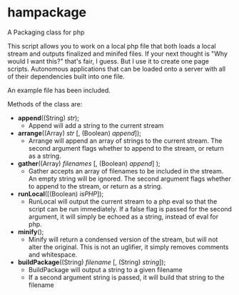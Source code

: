 hampackage
==========

A Packaging class for php

This script allows you to work on a local php file that both loads a local stream and outputs finalized and minifed files.  If your next thought is "Why would I want this?" that's fair, I guess.  But I use it to create one page scripts.  Autonomous applications that can be loaded onto a server with all of their dependencies built into one file.

An example file has been included.

Methods of the class are:
- **append**((String) _str_);
  - Append will add a string to the current stream
- **arrange**((Array) _str_ [, (Boolean) _append_]);
  - Arrange will append an array of strings to the current stream. The second argument flags whether to append to the stream, or return as a string.
- **gather**((Array) _filenames_ [, (Boolean) _append_] );
  - Gather accepts an array of filenames to be included in the stream. An empty string will be ignored. The second argument flags whether to append to the stream, or return as a string.
- **runLocal**([(Boolean) _isPHP_]);
  - RunLocal will output the current stream to a php eval so that the script can be run immediately. If a false flag is passed for the second argument, it will simply be echoed as a string, instead of eval for php.
- **minify**();
  - Minify will return a condensed version of the stream, but will not alter the original. This is not an uglifier, it simply removes comments and whitespace.
- **buildPackage**((String) _filename_ [, (String) _string_]);
  - BuildPackage will output a string to a given filename
  - If a second argument string is passed, it will build that string to the filename
